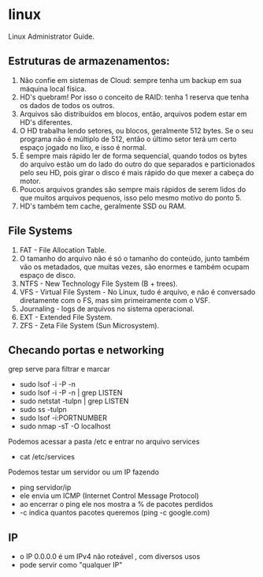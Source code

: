# linux
Linux Administrator Guide.

## Estruturas de armazenamentos:
1. Não confie em sistemas de Cloud: sempre tenha um backup em sua máquina local física.
2. HD's quebram! Por isso o conceito de RAID: tenha 1 reserva que tenha os dados de todos os outros.
3. Arquivos são distribuídos em blocos, então, arquivos podem estar em HD's diferentes.
4. O HD trabalha lendo setores, ou blocos, geralmente 512 bytes. Se o seu programa não é múltiplo de 512, então o último setor terá um certo espaço jogado no lixo, e isso é normal.
5. É sempre mais rápido ler de forma sequencial, quando todos os bytes do arquivo estão um do lado do outro do que separados e particionados pelo seu HD, pois girar o disco é mais rápido do que mexer a cabeça do motor.
6. Poucos arquivos grandes são sempre mais rápidos de serem lidos do que muitos arquivos pequenos, isso pelo mesmo motivo do ponto 5.
7. HD's também tem cache, geralmente SSD ou RAM.

## File Systems
1. FAT - File Allocation Table.
2. O tamanho do arquivo não é só o tamanho do conteúdo, junto também vão os metadados, que muitas vezes, são enormes e também ocupam espaço de disco.
3. NTFS - New Technology File System (B + trees).
4. VFS - Virtual File System - No Linux, tudo é arquivo, e não é conversado diretamente com o FS, mas sim primeiramente com o VSF.
5. Journaling - logs de arquivos no sistema operacional.
6. EXT - Extended File System.
7. ZFS - Zeta File System (Sun Microsystem).

## Checando portas e networking
grep serve para filtrar e marcar
- sudo lsof -i -P -n
- sudo lsof -i -P -n | grep LISTEN
- sudo netstat -tulpn | grep LISTEN
- sudo ss -tulpn
- sudo lsof -i:PORTNUMBER
- sudo nmap -sT -O localhost

Podemos acessar a pasta /etc e entrar no arquivo services
- cat /etc/services

Podemos testar um servidor ou um IP fazendo
- ping servidor/ip
- ele envia um ICMP (Internet Control Message Protocol)
- ao encerrar o ping ele nos mostra a % de pacotes perdidos
- -c indica quantos pacotes queremos (ping -c google.com)

## IP
- o IP 0.0.0.0 é um IPv4 não roteável , com diversos usos
- pode servir como "qualquer IP"